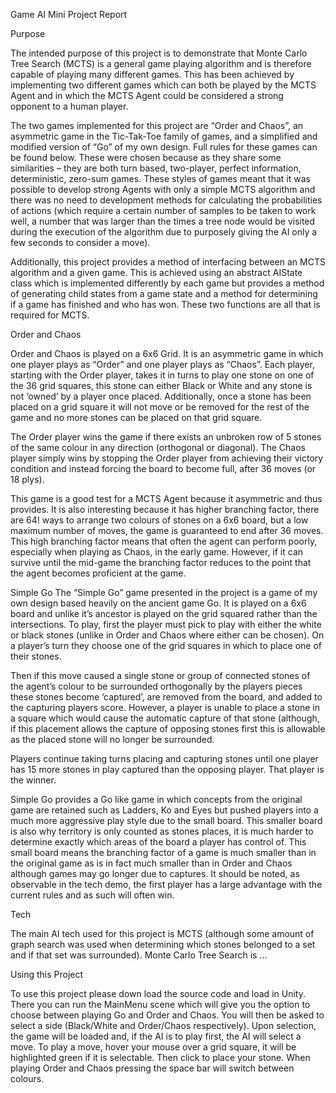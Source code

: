 Game AI Mini Project Report

Purpose

The intended purpose of this project is to demonstrate that Monte Carlo Tree Search (MCTS) is a general game playing algorithm and is therefore capable of playing many different games. This has been achieved by implementing two different games which can both be played by the MCTS Agent and in which the MCTS Agent could be considered a strong opponent to a human player. 

The two games implemented for this project are “Order and Chaos”, an asymmetric game in the Tic-Tak-Toe family of games, and a simplified and modified version of “Go” of my own design. Full rules for these games can be found below.  These were chosen because as they share some similarities – they are both turn based, two-player, perfect information, deterministic, zero-sum games. These styles of games meant that it was possible to develop strong Agents with only a simple MCTS algorithm and there was no need to development methods for calculating the probabilities of actions (which require a certain number of samples to be taken to work well, a number that was larger than the times a tree node would be visited during the execution of the algorithm due to purposely giving the AI only a few seconds to consider a move). 

Additionally, this project provides a method of interfacing between an MCTS algorithm and a given game. This is achieved using an abstract AIState class which is implemented differently by each game but provides a method of generating child states from a game state and a method for determining if a game has finished and who has won. These two functions are all that is required for MCTS.  

Order and Chaos

Order and Chaos is played on a 6x6 Grid. It is an asymmetric game in which one player plays as “Order” and one player plays as “Chaos”. Each player, starting with the Order player, takes it in turns to play one stone on one of the 36 grid squares, this stone can either Black or White and any stone is not ‘owned’ by a player once placed. Additionally, once a stone has been placed on a grid square it will not move or be removed for the rest of the game and no more stones can be placed on that grid square. 

The Order player wins the game if there exists an unbroken row of 5 stones of the same colour in any direction (orthogonal or diagonal). The Chaos player simply wins by stopping the Order player from achieving their victory condition and instead forcing the board to become full, after 36 moves (or 18 plys). 

This game is a good test for a MCTS Agent because it asymmetric and thus provides. It is also interesting because it has higher branching factor, there are 64! ways to arrange two colours of stones on a 6x6 board, but a low maximum number of moves, the game is guaranteed to end after 36 moves. This high branching factor means that often the agent can perform poorly, especially when playing as Chaos, in the early game. However, if it can survive until the mid-game the branching factor reduces to the point that the agent becomes proficient at the game. 

Simple Go
The “Simple Go” game presented in the project is a game of my own design based heavily on the ancient game Go. It is played on a 6x6 board and unlike it’s ancestor is played on the grid squared rather than the intersections.  To play, first the player must pick to play with either the white or black stones (unlike in Order and Chaos where either can be chosen). On a player’s turn they choose one of the grid squares in which to place one of their stones. 

Then if this move caused a single stone or group of connected stones of the agent’s colour to be surrounded orthogonally by the players pieces these stones become ‘captured’, are removed from the board, and added to the capturing players score. However, a player is unable to place a stone in a square which would cause the automatic capture of that stone (although, if this placement allows the capture of opposing stones first this is allowable as the placed stone will no longer be surrounded. 

Players continue taking turns placing and capturing stones until one player has 15 more stones in play captured than the opposing player. That player is the winner. 

Simple Go provides a Go like game in which concepts from the original game are retained such as Ladders, Ko and Eyes but pushed players into a much more aggressive play style due to the small board. This smaller board is also why territory is only counted as stones places, it is much harder to determine exactly which areas of the board a player has control of. This small board means the branching factor of a game is much smaller than in the original game as is in fact much smaller than in Order and Chaos although games may go longer due to captures. It should be noted, as observable in the tech demo, the first player has a large advantage with the current rules and as such will often win. 

Tech

The main AI tech used for this project is MCTS (although some amount of graph search was used when determining which stones belonged to a set and if that set was surrounded). Monte Carlo Tree Search is  …

Using this Project

To use this project please down load the source code and load in Unity. There you can run the MainMenu scene which will give you the option to choose between playing Go and Order and Chaos. You will then be asked to select a side (Black/White and Order/Chaos respectively). Upon selection, the game will be loaded and, if the AI is to play first, the AI will select a move. To play a move, hover your mouse over a grid square, it will be highlighted green if it is selectable. Then click to place your stone. When playing Order and Chaos pressing the space bar will switch between colours.
